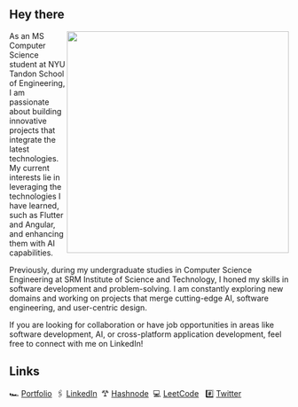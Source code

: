 ## Hey there
<p>
  <img align="right" src="https://c4.wallpaperflare.com/wallpaper/632/34/549/technology-monitor-alpha-coders-binary-wallpaper-preview.jpg" width="400&quot;" data-canonical-src="https://64.media.tumblr.com/a0d581666d26dd9c66bf8ed395cba948/tumblr_my2uisrvYm1r60ay5o1_500.gifv" style="max-width: 80%;">
As an MS Computer Science student at NYU Tandon School of Engineering, I am passionate about building innovative projects that integrate the latest technologies. My current interests lie in leveraging the technologies I have learned, such as Flutter and Angular, and enhancing them with AI capabilities.

Previously, during my undergraduate studies in Computer Science Engineering at SRM Institute of Science and Technology, I honed my skills in software development and problem-solving. I am constantly exploring new domains and working on projects that merge cutting-edge AI, software engineering, and user-centric design.

If you are looking for collaboration or have job opportunities in areas like software development, AI, or cross-platform application development, feel free to connect with me on LinkedIn! </p>

## Links 
🏎️ [Portfolio](https://shresthkapoor7.github.io/portfolio/) &nbsp;🖇️ [LinkedIn](https://www.linkedin.com/in/shresth-kapoor-7skp/) &nbsp;𐂷 [Hashnode](https://shresthkapoor7.hashnode.dev/) &nbsp;💻 [LeetCode](https://leetcode.com/shresthkapoor7/) &nbsp; #️⃣ [Twitter](https://x.com/shresthkapoor7) &nbsp;



